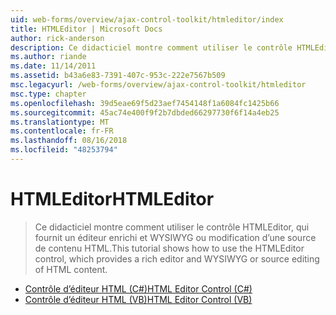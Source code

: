 ```yaml
---
uid: web-forms/overview/ajax-control-toolkit/htmleditor/index
title: HTMLEditor | Microsoft Docs
author: rick-anderson
description: Ce didacticiel montre comment utiliser le contrôle HTMLEditor, qui fournit un éditeur enrichi et WYSIWYG ou modification d’une source de contenu HTML.
ms.author: riande
ms.date: 11/14/2011
ms.assetid: b43a6e83-7391-407c-953c-222e7567b509
msc.legacyurl: /web-forms/overview/ajax-control-toolkit/htmleditor
msc.type: chapter
ms.openlocfilehash: 39d5eae69f5d23aef7454148f1a6084fc1425b66
ms.sourcegitcommit: 45ac74e400f9f2b7dbded66297730f6f14a4eb25
ms.translationtype: MT
ms.contentlocale: fr-FR
ms.lasthandoff: 08/16/2018
ms.locfileid: "48253794"
---
```

<a name="htmleditor"></a><span data-ttu-id="ea9dd-103">HTMLEditor</span><span class="sxs-lookup"><span data-stu-id="ea9dd-103">HTMLEditor</span></span>
====================
> <span data-ttu-id="ea9dd-104">Ce didacticiel montre comment utiliser le contrôle HTMLEditor, qui fournit un éditeur enrichi et WYSIWYG ou modification d’une source de contenu HTML.</span><span class="sxs-lookup"><span data-stu-id="ea9dd-104">This tutorial shows how to use the HTMLEditor control, which provides a rich editor and WYSIWYG or source editing of HTML content.</span></span>


- [<span data-ttu-id="ea9dd-105">Contrôle d’éditeur HTML (C#)</span><span class="sxs-lookup"><span data-stu-id="ea9dd-105">HTML Editor Control (C#)</span></span>](how-do-i-use-the-html-editor-control-cs.md)
- [<span data-ttu-id="ea9dd-106">Contrôle d’éditeur HTML (VB)</span><span class="sxs-lookup"><span data-stu-id="ea9dd-106">HTML Editor Control (VB)</span></span>](how-do-i-use-the-html-editor-control-vb.md)
